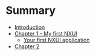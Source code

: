 # Summary
- [Introduction](./introduction.md)
- [Chapter 1 - My first NXUI](./chapter_1.md)  
    - [Your first NXUI application]()
- [Chapter 2]()